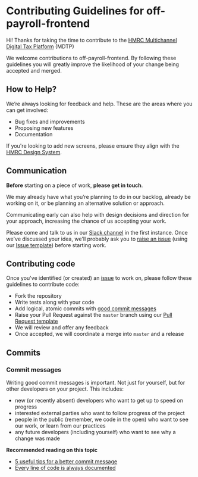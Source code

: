 # Contributing Guidelines for off-payroll-frontend

Hi!  Thanks for taking the time to contribute to the [HMRC Multichannel Digital Tax Platform](https://hmrc.github.io) (MDTP)

We welcome contributions to off-payroll-frontend.  By following these guidelines you will greatly improve the likelihood of your change being accepted and merged.

## How to Help?

We’re always looking for feedback and help.  These are the areas where you can get involved:

* Bug fixes and improvements
* Proposing new features
* Documentation

If you're looking to add new screens, please ensure they align with the [HMRC Design System](https://github.com/hmrc/design-patterns).

## Communication

**Before** starting on a piece of work, **please get in touch**.

We may already have what you’re planning to do in our backlog, already be working on it, or be planning an alternative solution or approach.

Communicating early can also help with design decisions and direction for your approach, increasing the chance of us accepting your work.

Please come and talk to us in our [Slack channel](https://hmrcdigital.slack.com/archives/team-ddct-liveservice) in the first instance.  Once we've discussed your idea, we'll probably ask you to [raise an issue](https://github.com/hmrc/off-payroll-frontend/issues/new) (using our [Issue template](.github/ISSUE_TEMPLATE.md)) before starting work.

## Contributing code

Once you've identified (or created) an [issue](https://github.com/hmrc/off-payroll-frontend/issues) to work on, please follow these guidelines to contribute code:

* Fork the repository
* Write tests along with your code
* Add logical, atomic commits with [good commit messages](#commit-messages)
* Raise your Pull Request against the `master` branch using our [Pull Request template](.github/PULL_REQUEST_TEMPLATE.md)
* We will review and offer any feedback
* Once accepted, we will coordinate a merge into `master` and a release

## Commits

### Commit messages

Writing good commit messages is important. Not just for yourself, but for other
developers on your project. This includes:

* new (or recently absent) developers who want to get up to speed on progress
* interested external parties who want to follow progress of the project
* people in the public (remember, we code in the open) who want to see our work,
  or learn from our practices
* any future developers (including yourself) who want to see why a change was
  made

**Recommended reading on this topic**

* [5 useful tips for a better commit message](http://robots.thoughtbot.com/5-useful-tips-for-a-better-commit-message)
* [Every line of code is always documented](http://mislav.uniqpath.com/2014/02/hidden-documentation/)
